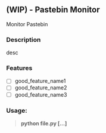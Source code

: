 
## (WIP) - Pastebin Monitor
Monitor Pastebin

### Description
desc

### Features
- [ ] good_feature_name1
- [ ] good_feature_name2
- [ ] good_feature_name3

### Usage:
> **python file.py [...]**


